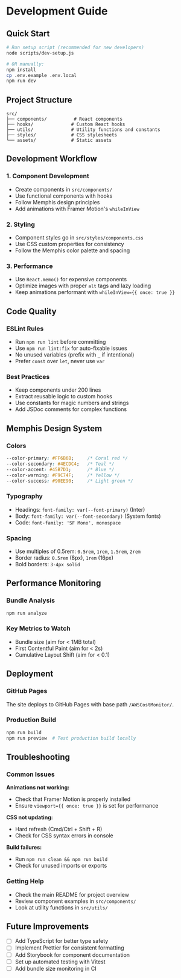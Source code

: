 # Development Guide

## Quick Start

```bash
# Run setup script (recommended for new developers)
node scripts/dev-setup.js

# OR manually:
npm install
cp .env.example .env.local
npm run dev
```

## Project Structure

```
src/
├── components/          # React components
├── hooks/              # Custom React hooks
├── utils/              # Utility functions and constants
├── styles/             # CSS stylesheets
└── assets/             # Static assets
```

## Development Workflow

### 1. Component Development
- Create components in `src/components/`
- Use functional components with hooks
- Follow Memphis design principles
- Add animations with Framer Motion's `whileInView`

### 2. Styling
- Component styles go in `src/styles/components.css`
- Use CSS custom properties for consistency
- Follow the Memphis color palette and spacing

### 3. Performance
- Use `React.memo()` for expensive components
- Optimize images with proper `alt` tags and lazy loading
- Keep animations performant with `whileInView={{ once: true }}`

## Code Quality

### ESLint Rules
- Run `npm run lint` before committing
- Use `npm run lint:fix` for auto-fixable issues
- No unused variables (prefix with `_` if intentional)
- Prefer `const` over `let`, never use `var`

### Best Practices
- Keep components under 200 lines
- Extract reusable logic to custom hooks
- Use constants for magic numbers and strings
- Add JSDoc comments for complex functions

## Memphis Design System

### Colors
```css
--color-primary: #FF6B6B;     /* Coral red */
--color-secondary: #4ECDC4;   /* Teal */
--color-accent: #45B7D1;      /* Blue */
--color-warning: #F9C74F;     /* Yellow */
--color-success: #90EE90;     /* Light green */
```

### Typography
- Headings: `font-family: var(--font-primary)` (Inter)
- Body: `font-family: var(--font-secondary)` (System fonts)
- Code: `font-family: 'SF Mono', monospace`

### Spacing
- Use multiples of 0.5rem: `0.5rem`, `1rem`, `1.5rem`, `2rem`
- Border radius: `0.5rem` (8px), `1rem` (16px)
- Bold borders: `3-4px solid`

## Performance Monitoring

### Bundle Analysis
```bash
npm run analyze
```

### Key Metrics to Watch
- Bundle size (aim for < 1MB total)
- First Contentful Paint (aim for < 2s)
- Cumulative Layout Shift (aim for < 0.1)

## Deployment

### GitHub Pages
The site deploys to GitHub Pages with base path `/AWSCostMonitor/`.

### Production Build
```bash
npm run build
npm run preview  # Test production build locally
```

## Troubleshooting

### Common Issues

**Animations not working:**
- Check that Framer Motion is properly installed
- Ensure `viewport={{ once: true }}` is set for performance

**CSS not updating:**
- Hard refresh (Cmd/Ctrl + Shift + R)
- Check for CSS syntax errors in console

**Build failures:**
- Run `npm run clean && npm run build`
- Check for unused imports or exports

### Getting Help
- Check the main README for project overview
- Review component examples in `src/components/`
- Look at utility functions in `src/utils/`

## Future Improvements

- [ ] Add TypeScript for better type safety
- [ ] Implement Prettier for consistent formatting
- [ ] Add Storybook for component documentation
- [ ] Set up automated testing with Vitest
- [ ] Add bundle size monitoring in CI